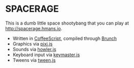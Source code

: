 # SPACERAGE

This is a dumb little space shootybang that you can play at http://spacerage.hmans.io.

- Written in [CoffeeScript](http://coffeescript.org/), compiled through [Brunch](http://brunch.io/)
- Graphics via [pixi.js](http://www.pixijs.com/)
- Sounds via [howler.js](https://github.com/goldfire/howler.js)
- Keyboard input via [keymaster.js](https://github.com/madrobby/keymaster)
- Tweens via [tween.js](https://github.com/tweenjs/tween.js/)
